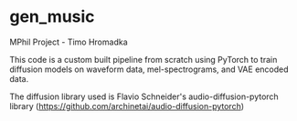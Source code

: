 # gen_music
MPhil Project - Timo Hromadka

This code is a custom built pipeline from scratch using PyTorch to train diffusion models on waveform data, mel-spectrograms, and VAE encoded data.

The diffusion library used is Flavio Schneider's audio-diffusion-pytorch library (https://github.com/archinetai/audio-diffusion-pytorch)
